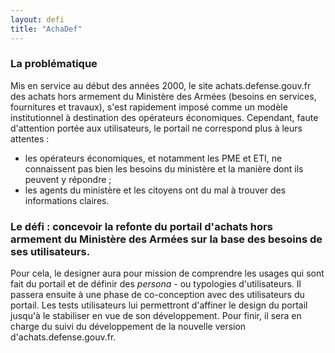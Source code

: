 ```yaml
---
layout: defi
title: "AchaDef"
---
```


### La problématique

Mis en service au début des années 2000, le site achats.defense.gouv.fr des achats hors armement du Ministère des Armées (besoins en services, fournitures et travaux), s'est rapidement imposé comme un modèle institutionnel à destination des opérateurs économiques. Cependant, faute d'attention portée aux utilisateurs, le portail ne correspond plus à leurs attentes : 
- les opérateurs économiques, et notamment les PME et ETI, ne connaissent pas bien les besoins du ministère et la manière dont ils peuvent y répondre ;
- les agents du ministère et les citoyens ont du mal à trouver des informations claires.

### Le défi : concevoir la refonte du portail d'achats hors armement du Ministère des Armées sur la base des besoins de ses utilisateurs.

Pour cela, le designer aura pour mission de comprendre les usages qui sont fait du portail et de définir des *persona* - ou typologies d'utilisateurs. Il passera ensuite à une phase de co-conception avec des utilisateurs du portail. Les tests utilisateurs lui permettront d'affiner le design du portail jusqu'à le stabiliser en vue de son développement. Pour finir, il sera en charge du suivi du développement de la nouvelle version d'achats.defense.gouv.fr.
